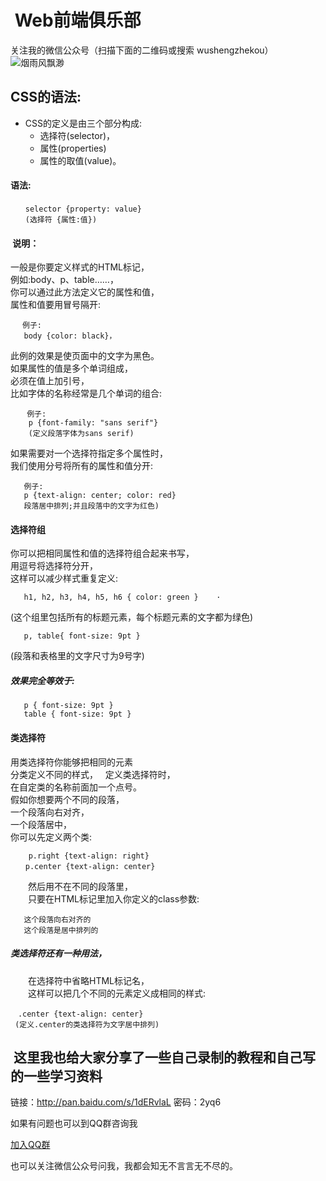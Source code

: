 #  Web前端俱乐部
关注我的微信公众号（扫描下面的二维码或搜索 wushengzhekou）  
![烟雨风飘渺](http://www.1990tu.com/i/20170616142631qqx.jpeg)

##   CSS的语法:  
*   CSS的定义是由三个部分构成:  
    *  选择符(selector)，  
    *  属性(properties)  
    *  属性的取值(value)。  
    
####  语法:  
```
　　selector {property: value}   
　　(选择符 {属性:值})
```  
####  说明：
   一般是你要定义样式的HTML标记，  
   例如:body、p、table……，  
   你可以通过此方法定义它的属性和值，  
   属性和值要用冒号隔开:  

```
 　例子:
   body {color: black}， 
```  
   此例的效果是使页面中的文字为黑色。   
   如果属性的值是多个单词组成，  
   必须在值上加引号，  
   比如字体的名称经常是几个单词的组合:     
```
　  例子:  
    p {font-family: "sans serif"}  
    (定义段落字体为sans serif)
```  
   如果需要对一个选择符指定多个属性时，    
   我们使用分号将所有的属性和值分开:   

```
   例子:  
   p {text-align: center; color: red}  
   段落居中排列;并且段落中的文字为红色)  
```  
####  选择符组  
   你可以把相同属性和值的选择符组合起来书写，  
   用逗号将选择符分开，  
   这样可以减少样式重复定义:   

```
   h1, h2, h3, h4, h5, h6 { color: green }    ·
```  
   (这个组里包括所有的标题元素，每个标题元素的文字都为绿色)  
```  
   p, table{ font-size: 9pt }  
 ```  
   (段落和表格里的文字尺寸为9号字)     
#####  效果完全等效于:  

```  
   p { font-size: 9pt }
   table { font-size: 9pt }
```  
####  类选择符  
用类选择符你能够把相同的元素  
分类定义不同的样式，  
定义类选择符时，  
在自定类的名称前面加一个点号。  
假如你想要两个不同的段落，  
一个段落向右对齐，  
一个段落居中，  
你可以先定义两个类:   
```  
    p.right {text-align: right}
　　p.center {text-align: center}
```  
　　然后用不在不同的段落里，  
　　只要在HTML标记里加入你定义的class参数:   
```  
   这个段落向右对齐的
   这个段落是居中排列的
```    
#####  类选择符还有一种用法，  
　　在选择符中省略HTML标记名，  
　　这样可以把几个不同的元素定义成相同的样式:   
  
```  
　.center {text-align: center} 
 (定义.center的类选择符为文字居中排列)
```  
##  这里我也给大家分享了一些自己录制的教程和自己写的一些学习资料  
链接：http://pan.baidu.com/s/1dERvlaL 密码：2yq6  

如果有问题也可以到QQ群咨询我  

[加入QQ群](http://shang.qq.com/wpa/qunwpa?idkey=7778213778b4e241a0f361e0339e91195c30ea9bff36fa9e040be091b0f3ecd0)

也可以关注微信公众号问我，我都会知无不言言无不尽的。  

